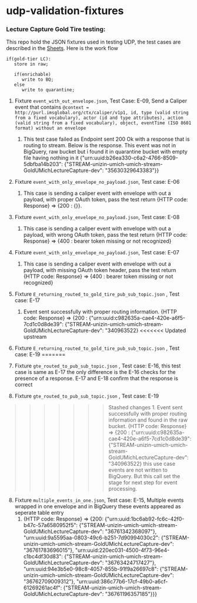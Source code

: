 # udp-validation-fixtures

### Lecture Capture Gold Tire testing:
This repo hold the JSON fixtures used in testing UDP, the test cases are described in the [Sheets](https://docs.google.com/spreadsheets/d/1XGj76VRC1t2NH3LeA60U2rHqogqx_CIy1KAL48Cv5NQ/edit#gid=0). Here is the work flow 
```
if(gold-tier LC):
   store in raw;

   if(enrichable)
      write to BQ;
   else
      write to quarantine;
```

1. Fixture `event_with_out_envelope.json`, Test Case: E-09, Send a Caliper event that contains 
    `@context = http://purl.imsglobal.org/ctx/caliper/v1p1, id, type (valid string from a fixed vocabulary), actor (id and type attributes), action (valid string from a fixed vocabulary), object, eventTime (ISO 8601 format) without an envelope`
    1. This test case failed as Endpoint sent 200 Ok with a response that is routing to stream. Below is the response. This event was not in BigQuery, raw bucket but i found it in quarantine bucket with empty file having nothing in it
        {"urn:uuid:b26ea330-c6a2-4766-8509-5dbfba14b203": {"STREAM-unizin-umich-umich-stream-GoldUMichLectureCapture-dev": "35630329643383"}}
        
2. Fixture `event_with_only_envelope_no_payload.json`, Test case: E-06
    1. This case is sending a caliper event with envelope with out a payload, with proper OAuth token, pass the test return {HTTP code: Response} => {200 : {}}. 
3. Fixture `event_with_only_envelope_no_payload.json`, Test case: E-08
    1. This case is sending a caliper event with envelope with out a payload, with wrong OAuth token, pass the test return {HTTP code: Response} => {400 : bearer token missing or not recognized}
4. Fixture `event_with_only_envelope_no_payload.json`, Test case: E-07
    1. This case is sending a caliper event with envelope with out a payload, with missing OAuth token header, pass the test return {HTTP code: Response} => {400 : bearer token missing or not recognized}
5. Fixture `E_returning_routed_to_gold_tire_pub_sub_topic.json` , Test case: E-17
    1. Event sent successfully with proper routing information. {HTTP code: Response} => {200 : {"urn:uuid:c982635a-cae4-420e-a6f5-7cd1c0d8de39": {"STREAM-unizin-umich-umich-stream-GoldUMichLectureCapture-dev": "340963522}
<<<<<<< Updated upstream
6. Fixture `E_returning_routed_to_gold_tire_pub_sub_topic.json` , Test case: E-19
=======
6. Fixture `gte_routed_to_pub_sub_topic.json` , Test case: E-16, this test case is same as E-17 the only difference is the E-16 checks for the presence of a response. E-17 and E-18 confirm that the response is correct
7. Fixture `gte_routed_to_pub_sub_topic.json` , Test case: E-19
>>>>>>> Stashed changes
       1. Event sent successfully with proper routing information and found in the raw bucket. {HTTP code: Response} => {200 : {"urn:uuid:c982635a-cae4-420e-a6f5-7cd1c0d8de39": {"STREAM-unizin-umich-umich-stream-GoldUMichLectureCapture-dev": "340963522}
           this use case events are not written to BigQuery. But this call set the stage for next step for event processing. 
8. Fixture `multiple_events_in_one.json`, Test case: E-15, Multiple events wrapped in one envelope and in BigQuery these events appeared as seperate table entry
    1. {HTTP code: Response} => {200: {"urn:uuid:1bc6ab92-fc6c-42f0-b47c-57a6580952f5": {"STREAM-unizin-umich-umich-stream-GoldUMichLectureCapture-dev": "36761342368097"}, 
                                       "urn:uuid:9a5595aa-0803-49c6-b251-7d90994030c2": {"STREAM-unizin-umich-umich-stream-GoldUMichLectureCapture-dev": "36761783696015"}, 
                                       "urn:uuid:220ec031-4500-4f73-96e4-c1bc4df30d83": {"STREAM-unizin-umich-umich-stream-GoldUMichLectureCapture-dev": "36763424717427"}, 
                                       "urn:uuid:94e3b5e0-98c8-4057-855b-91f9a26697c8": {"STREAM-unizin-umich-umich-stream-GoldUMichLectureCapture-dev": "36762709009312"}, 
                                       "urn:uuid:386c77b6-17cf-49b0-a6cf-61269261ac4f": {"STREAM-unizin-umich-umich-stream-GoldUMichLectureCapture-dev": "36761196357185"}}}
           

            

